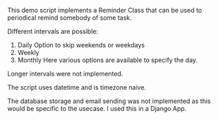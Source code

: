 This demo script implements a Reminder Class that can be used to periodical remind somebody of some task. 

Different intervals are possible:

1) Daily
Option to skip weekends or weekdays
2) Weekly
3) Monthly
Here various options are available to specify the day.

Longer intervals were not implemented.

The script uses datetime and is timezone naive.

The database storage and email sending was not implemented as this would be specific to the usecase. I used this in a Django App.
